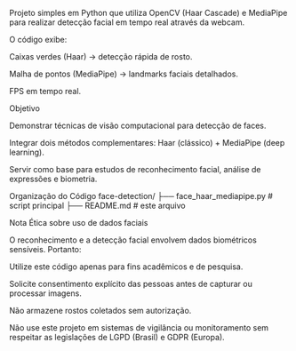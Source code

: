 Projeto simples em Python que utiliza OpenCV (Haar Cascade) e MediaPipe para realizar detecção facial em tempo real através da webcam.

O código exibe:

Caixas verdes (Haar) → detecção rápida de rosto.

Malha de pontos (MediaPipe) → landmarks faciais detalhados.

FPS em tempo real.

Objetivo

Demonstrar técnicas de visão computacional para detecção de faces.

Integrar dois métodos complementares: Haar (clássico) + MediaPipe (deep learning).

Servir como base para estudos de reconhecimento facial, análise de expressões e biometria.


Organização do Código
face-detection/
├── face_haar_mediapipe.py   # script principal
├── README.md                # este arquivo

Nota Ética sobre uso de dados faciais

O reconhecimento e a detecção facial envolvem dados biométricos sensíveis. Portanto:

Utilize este código apenas para fins acadêmicos e de pesquisa.

Solicite consentimento explícito das pessoas antes de capturar ou processar imagens.

Não armazene rostos coletados sem autorização.

Não use este projeto em sistemas de vigilância ou monitoramento sem respeitar as legislações de LGPD (Brasil) e GDPR (Europa).
